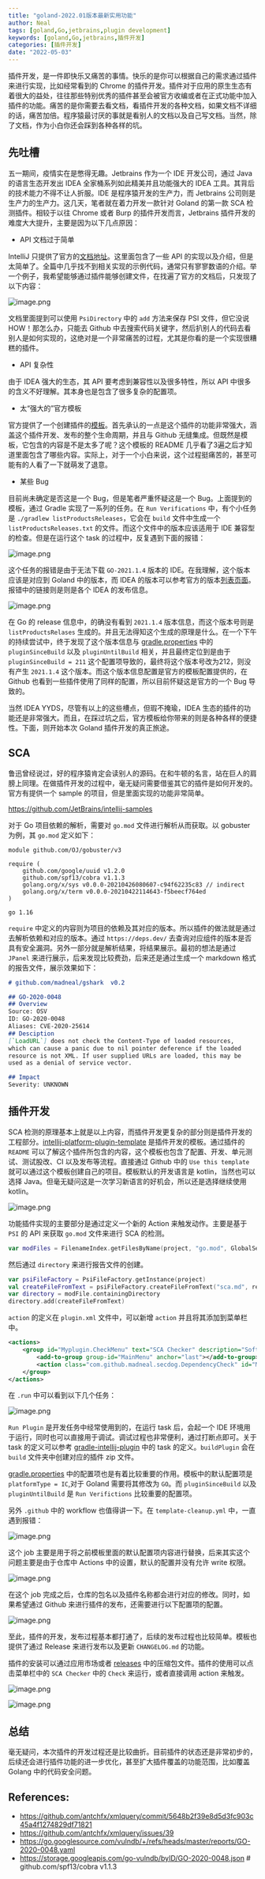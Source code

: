 ```yaml
---
title: "goland-2022.01版本最新实用功能"
author: Neal
tags: [goland,Go,jetbrains,plugin development]
keywords: [goland,Go,jetbrains,插件开发]
categories: [插件开发]
date: "2022-05-03" 
---
```


插件开发，是一件即快乐又痛苦的事情。快乐的是你可以根据自己的需求通过插件来进行实现，比如经常看到的 Chrome 的插件开发。插件对于应用的原生生态有着很大的益处，往往那些特别优秀的插件甚至会被官方收编或者在正式功能中加入插件的功能。痛苦的是你需要去看文档，看插件开发的各种文档，如果文档不详细的话，痛苦加倍。程序猿最讨厌的事就是看别人的文档以及自己写文档。当然，除了文档，作为小白你还会踩到各种各样的坑。

## 先吐槽

五一期间，疫情实在是憋得无趣。Jetbrains 作为一个 IDE 开发公司，通过 Java 的语言生态开发出 IDEA 全家桶系列如此精美并且功能强大的 IDEA 工具。其背后的技术能力不得不让人折服。IDE 是程序猿开发的生产力，而 Jetbrains 公司则是生产力的生产力。这几天，笔者就在着力开发一款针对 Goland 的第一款 SCA 检测插件。相较于以往 Chrome 或者 Burp 的插件开发而言，Jetbrains 插件开发的难度大大提升，主要是因为以下几点原因：

* API 文档过于简单

IntelliJ 只提供了官方的[文档地址](https://plugins.jetbrains.com/docs/intellij/welcome.html)。这里面包含了一些 API 的实现以及介绍，但是太简单了。全篇中几乎找不到相关实现的示例代码，通常只有寥寥数语的介绍。举一个例子，我希望能够通过插件能够创建文件，在找遍了官方的文档后，只发现了以下内容：

![image.png](https://s2.loli.net/2022/05/03/wGphsPyntzdJgqc.png)

文档里面提到可以使用 `PsiDirectory` 中的 `add` 方法来保存 PSI 文件，但它没说 HOW！那怎么办，只能去 Github 中去搜索代码关键字，然后扒别人的代码去看别人是如何实现的，这绝对是一个非常痛苦的过程，尤其是你看的是一个实现很糟糕的插件。

* API 复杂性

由于 IDEA 强大的生态，其 API 要考虑到兼容性以及很多特性，所以 API 中很多的含义不好理解。其本身也是包含了很多复杂的配置项。

* 太“强大的”官方模板

官方提供了一个创建插件的[模板](https://github.com/JetBrains/intellij-platform-plugin-template)。首先承认的一点是这个插件的功能非常强大，涵盖这个插件开发、发布的整个生命周期，并且与 Github 无缝集成。但既然是模板，它包含的内容是不是太多了呢？这个模板的 README 几乎看了3遍之后才知道里面包含了哪些内容。实际上，对于一个小白来说，这个过程挺痛苦的，甚至可能有的人看了一下就萌发了退意。

* 某些 Bug

目前尚未确定是否这是一个 Bug，但是笔者严重怀疑这是一个 Bug。上面提到的模板，通过 Gradle 实现了一系列的任务。在 `Run Verifications` 中，有个小任务是 `./gradlew listProductsReleases`，它会在 `build` 文件中生成一个 `listProductsReleases.txt` 的文件。而这个文件中的版本应该适用于 IDE 兼容型的检查。但是在运行这个 task 的过程中，反复遇到下面的报错：

![image.png](https://s2.loli.net/2022/05/03/DF9s1MzR6mnxylG.png)

这个任务的报错是由于无法下载 `GO-2021.1.4` 版本的 IDE。在我理解，这个版本应该是对应到 Goland 中的版本，而 IDEA 的版本可以参考官方的版本[列表页面](https://plugins.jetbrains.com/docs/intellij/build-number-ranges.html#intellij-platform-based-products-of-recent-ide-versions)。报错中的链接则是则是各个 IDEA 的发布信息。

![image.png](https://s2.loli.net/2022/05/03/ViGYdZAO6jEsSz3.png)

在 Go 的 release 信息中，的确没有看到 `2021.1.4` 版本信息，而这个版本号则是 `listProductsRelases` 生成的。并且无法得知这个生成的原理是什么。在一个下午的持续尝试中，终于发现了这个版本信息与 [gradle.properties](https://github.com/madneal/sec-dog/blob/main/gradle.properties) 中的 `pluginSinceBuild` 以及 `pluginUntilBuild` 相关，并且最终定位到是由于 `pluginSinceBuild = 211` 这个配置项导致的，最终将这个版本号改为212，则没有产生 `2021.1.4` 这个版本。而这个版本信息配置是官方的模板配置提供的，在 Github 也看到一些插件使用了同样的配置，所以目前怀疑这是官方的一个 Bug 导致的。

当然 IDEA YYDS，尽管有以上的这些槽点，但瑕不掩瑜，IDEA 生态的插件的功能还是非常强大。而且，在踩过坑之后，官方模板给你带来的则是各种各样的便捷性。下面，则开始本次 Goland 插件开发的真正旅途。

## SCA

鲁迅曾经说过，好的程序猿肯定会读别人的源码。在和牛顿的名言，站在巨人的肩膀上同理。在做插件开发的过程中，毫无疑问需要借鉴其它的插件是如何开发的。官方有提供一个 sample 的项目，但是里面实现的功能非常简单。

https://github.com/JetBrains/intellij-samples

对于 Go 项目依赖的解析，需要对 `go.mod` 文件进行解析从而获取。以 gobuster 为例，其 `go.mod` 定义如下：

```
module github.com/OJ/gobuster/v3

require (
	github.com/google/uuid v1.2.0
	github.com/spf13/cobra v1.1.3
	golang.org/x/sys v0.0.0-20210426080607-c94f62235c83 // indirect
	golang.org/x/term v0.0.0-20210422114643-f5beecf764ed
)

go 1.16
```

`require` 中定义的内容则为项目的依赖及其对应的版本。所以插件的做法就是通过去解析依赖和对应的版本。通过 `https://deps.dev/` 去查询对应组件的版本是否具有安全漏洞。另外一部分就是解析结果，将结果展示。最初的想法是通过 `JPanel` 来进行展示，后来发现比较费劲，后来还是通过生成一个 markdown 格式的报告文件，展示效果如下：

```markdown
# github.com/madneal/gshark  v0.2

## GO-2020-0048
## Overview
Source: OSV
ID: GO-2020-0048
Aliases: CVE-2020-25614
## Desciption
[`LoadURL`] does not check the Content-Type of loaded resources,
which can cause a panic due to nil pointer deference if the loaded
resource is not XML. If user supplied URLs are loaded, this may be
used as a denial of service vector.

## Impact
Severity: UNKNOWN
```

## 插件开发

SCA 检测的原理基本上就是以上内容，而插件开发更复杂的部分则是插件开发的工程部分。[intellij-platform-plugin-template](https://github.com/JetBrains/intellij-platform-plugin-template) 是插件开发的模板。通过插件的 `README` 可以了解这个插件所包含的内容，这个模板也包含了配置、开发、单元测试、测试股改、CI 以及发布等流程。直接通过 Github 中的 `Use this template` 就可以通过这个模板创建自己的项目。模板默认的开发语言是 kotlin，当然也可以选择 Java。但毫无疑问这是一次学习新语言的好机会，所以还是选择继续使用 kotlin。

![image.png](https://s2.loli.net/2022/05/03/ykUnb8lR1dhTI5c.png)

功能插件实现的主要部分是通过定义一个新的 Action 来触发动作。主要是基于 `PSI` 的 API 来获取 `go.mod` 文件来进行 SCA 的检测。

```kotlin
var modFiles = FilenameIndex.getFilesByName(project, "go.mod", GlobalSearchScope.projectScope(project))
```

然后通过 `directory` 来进行报告文件的创建。

```kotlin
var psiFileFactory = PsiFileFactory.getInstance(project)
val createFileFromText = psiFileFactory.createFileFromText("sca.md", result)
var directory = modFile.containingDirectory
directory.add(createFileFromText)
```

`action` 的定义在 `plugin.xml` 文件中，可以新增 `action` 并且将其添加到菜单栏中。

```xml
<actions>
    <group id="Myplugin.CheckMenu" text="SCA Checker" description="Software component analysis">
        <add-to-group group-id="MainMenu" anchor="last"></add-to-group>
        <action class="com.github.madneal.secdog.DependencyCheck" id="Myplugin.Checker" text="Check"></action>
    </group>
</actions>
```

在 `.run` 中可以看到以下几个任务：

![image.png](https://s2.loli.net/2022/05/03/Tp6FSbZXKy9e3Yi.png)

`Run Plugin` 是开发任务中经常使用到的，在运行 task 后，会起一个 IDE 环境用于运行，同时也可以直接用于调试。调试过程也非常便利，通过打断点即可。关于 task 的定义可以参考 [gradle-intellij-plugin](https://github.com/JetBrains/gradle-intellij-plugin#tasks) 中的 task 的定义。`buildPlugin` 会在 `build` 文件夹中创建对应的插件 zip 文件。

[gradle.properties](https://github.com/madneal/sec-dog/blob/main/gradle.properties) 中的配置项也是有着比较重要的作用。模板中的默认配置项是 `platformType = IC`,对于 Goland 需要将其修改为 `GO`。而 `pluginSinceBuild` 以及 `pluginUntilBuild` 是 `Run Verifictions` 比较重要的配置项。

另外 `.github` 中的 workflow 也值得讲一下。在 `template-cleanup.yml` 中，一直遇到报错：

![image.png](https://s2.loli.net/2022/05/03/e1rRh9axn5lIFEg.png)

这个 job 主要是用于将之前模板里面的默认配置项内容进行替换，后来其实这个问题主要是由于仓库中 Actions 中的设置，默认的配置并没有允许 write 权限。

![image.png](https://s2.loli.net/2022/05/03/WE5SDukXvYwTQ4n.png)

在这个 job 完成之后，仓库的包名以及插件名称都会进行对应的修改。同时，如果希望通过 Github 来进行插件的发布，还需要进行以下配置项的配置。

![image.png](https://s2.loli.net/2022/05/03/KtuXpiqyf6EFsYm.png)

至此，插件的开发，发布过程基本都打通了，后续的发布过程也比较简单。模板也提供了通过 Release 来进行发布以及更新 `CHANGELOG.md` 的功能。

插件的安装可以通过应用市场或者 [releases](https://github.com/madneal/sec-dog/releases) 中的压缩包文件。插件的使用可以点击菜单栏中的 `SCA Checker` 中的 `Check` 来运行，或者直接调用 action 来触发。

![image.png](https://s2.loli.net/2022/05/03/DQusrqMTO1afAbE.png)

![image.png](https://s2.loli.net/2022/05/03/ohRiWrmpbx4G72C.png)

## 总结

毫无疑问，本次插件的开发过程还是比较曲折。目前插件的状态还是非常初步的，后续还会进行插件功能的进一步优化，甚至扩大插件覆盖的功能范围，比如覆盖 Golang 中的代码安全问题。

## References:
* https://github.com/antchfx/xmlquery/commit/5648b2f39e8d5d3fc903c45a4f1274829df71821 
* https://github.com/antchfx/xmlquery/issues/39 
* https://go.googlesource.com/vulndb/+/refs/heads/master/reports/GO-2020-0048.yaml 
* https://storage.googleapis.com/go-vulndb/byID/GO-2020-0048.json 
                # github.com/spf13/cobra  v1.1.3